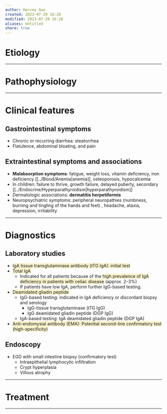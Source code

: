 ```yaml
---
author: Harvey Guo
created: 2023-07-29 16:28
modified: 2023-07-29 16:28
aliases: Untitled
share: true
---
```

# Etiology


---
# Pathophysiology


---
# Clinical features
## Gastrointestinal symptoms
- Chronic or recurring diarrhea: steatorrhea
- Flatulence, abdominal bloating, and pain
## Extraintestinal symptoms and associations
- **Malabsorption symptoms**: fatigue, weight loss, vitamin deficiency, iron deficiency [[../Blood/Anemia|anemia]], osteoporosis, hypocalcemia
- In children: failure to thrive, growth failure, delayed puberty, secondary [[../Endocrine/Hyperparathyroidism|hyperparathyroidism]]
- Dermatologic associations: **dermatitis herpetiformis**
- Neuropsychiatric symptoms: peripheral neuropathies (numbness, burning and tingling of the hands and feet) , headache, ataxia, depression, irritability

---
# Diagnostics
## Laboratory studies
- <span style="background:rgba(240, 200, 0, 0.2)">IgA tissue transglutaminase antibody (tTG IgA): initial test</span>
- <span style="background:rgba(240, 200, 0, 0.2)">Total IgA</span>
	- Indicated for all patients because of the <span style="background:rgba(240, 200, 0, 0.2)">high prevalence of IgA deficiency in patients with celiac disease</span> (approx. 2–3%)
	- If patients have low IgA, perform further IgG-based testing.
- <span style="background:rgba(240, 200, 0, 0.2)">Deamidated gliadin peptide</span>
	- IgG-based testing: indicated in IgA deficiency or discordant biopsy and serology
		- IgG-tissue transglutaminase (tTG IgG)
		- IgG deamidated gliadin peptide (DGP IgG)
	- IgA-based testing: IgA deamidated gliadin peptide (DGP IgA)
- <span style="background:rgba(240, 200, 0, 0.2)">Anti-endomysial antibody (EMA): Potential second-line confirmatory test (high-specificity)</span>
## Endoscopy
- EGD with small intestine biopsy (confirmatory test)
	- Intraepithelial lymphocytic infiltration
	- Crypt hyperplasia
	- Villous atrophy

---
# Treatment


---

